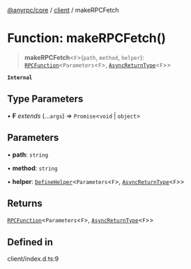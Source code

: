 [@anyrpc/core](../../modules.md) / [client](../index.md) / makeRPCFetch

# Function: makeRPCFetch()

> **makeRPCFetch**\<`F`\>(`path`, `method`, `helper`): [`RPCFunction`](../../server/type-aliases/RPCFunction.md)\<`Parameters`\<`F`\>, [`AsyncReturnType`](../type-aliases/AsyncReturnType.md)\<`F`\>\>

**`Internal`**

## Type Parameters

• **F** *extends* (...`args`) => `Promise`\<`void` \| `object`\>

## Parameters

• **path**: `string`

• **method**: `string`

• **helper**: [`DefineHelper`](../type-aliases/DefineHelper.md)\<`Parameters`\<`F`\>, [`AsyncReturnType`](../type-aliases/AsyncReturnType.md)\<`F`\>\>

## Returns

[`RPCFunction`](../../server/type-aliases/RPCFunction.md)\<`Parameters`\<`F`\>, [`AsyncReturnType`](../type-aliases/AsyncReturnType.md)\<`F`\>\>

## Defined in

client/index.d.ts:9
